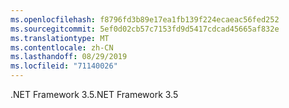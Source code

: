 ```yaml
---
ms.openlocfilehash: f8796fd3b89e17ea1fb139f224ecaeac56fed252
ms.sourcegitcommit: 5ef0d02cb57c7153fd9d5417cdcad45665af832e
ms.translationtype: MT
ms.contentlocale: zh-CN
ms.lasthandoff: 08/29/2019
ms.locfileid: "71140026"
---
```

 <span data-ttu-id="03a91-101">.NET Framework 3.5</span><span class="sxs-lookup"><span data-stu-id="03a91-101">.NET Framework 3.5</span></span> 
